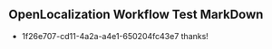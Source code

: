 ## OpenLocalization Workflow Test MarkDown

* 1f26e707-cd11-4a2a-a4e1-650204fc43e7 
thanks!



<!--HONumber=Jan16_HO2-->
